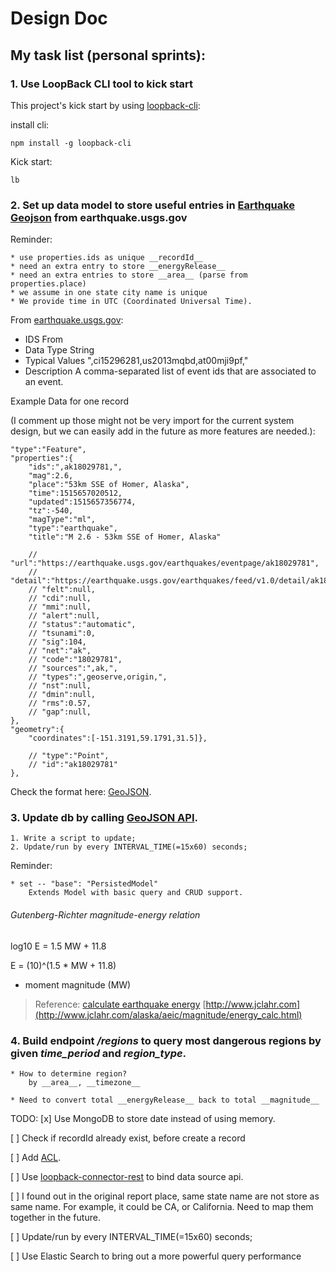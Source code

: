 # Design Doc

## My task list (personal sprints):

### 1. Use LoopBack CLI tool to kick start

This project's kick start by using [loopback-cli](http://loopback.io/getting-started/):

install cli:
```
npm install -g loopback-cli
```

Kick start:
```
lb
```

### 2. Set up data model to store useful entries in [Earthquake Geojson](http://earthquake.usgs.gov/earthquakes/feed/v1.0/summary/all_month.geojson) from earthquake.usgs.gov

Reminder:

    * use properties.ids as unique __recordId__
    * need an extra entry to store __energyRelease__
    * need an extra entries to store __area__ (parse from properties.place) 
    * we assume in one state city name is unique
    * We provide time in UTC (Coordinated Universal Time).

From [earthquake.usgs.gov](https://earthquake.usgs.gov/data/comcat/data-eventterms.php#ids):
> 
* IDS
 From
* Data Type
String
* Typical Values
",ci15296281,us2013mqbd,at00mji9pf,"
* Description
A comma-separated list of event ids that are associated to an event.



Example Data for one record 

(I comment up those might not be very import for the current system design, but we can easily add in the future as more features are needed.):

```
"type":"Feature",
"properties":{
    "ids":",ak18029781,",
    "mag":2.6,
    "place":"53km SSE of Homer, Alaska",
    "time":1515657020512,
    "updated":1515657356774,
    "tz":-540,
    "magType":"ml",
    "type":"earthquake",
    "title":"M 2.6 - 53km SSE of Homer, Alaska"

    // "url":"https://earthquake.usgs.gov/earthquakes/eventpage/ak18029781",
    // "detail":"https://earthquake.usgs.gov/earthquakes/feed/v1.0/detail/ak18029781.geojson",
    // "felt":null,
    // "cdi":null,
    // "mmi":null,
    // "alert":null,
    // "status":"automatic",
    // "tsunami":0,
    // "sig":104,
    // "net":"ak",
    // "code":"18029781",
    // "sources":",ak,",
    // "types":",geoserve,origin,",
    // "nst":null,
    // "dmin":null,
    // "rms":0.57,
    // "gap":null,
},
"geometry":{
    "coordinates":[-151.3191,59.1791,31.5]},

    // "type":"Point",
    // "id":"ak18029781"
},
```

Check the format here: [GeoJSON](http://earthquake.usgs.gov/earthquakes/feed/v1.0/geojson.php).


### 3. Update db by calling [GeoJSON API](http://earthquake.usgs.gov/earthquakes/feed/v1.0/summary/all_month.geojson).

    1. Write a script to update;
    2. Update/run by every INTERVAL_TIME(=15x60) seconds;

Reminder:

    * set -- "base": "PersistedModel"
        Extends Model with basic query and CRUD support.

###### Gutenberg-Richter magnitude-energy relation

log10 E = 1.5 MW + 11.8

E = (10)^(1.5 * MW + 11.8)

* moment magnitude (MW)

> Reference:
[calculate earthquake energy](https://earthquake.usgs.gov/learn/topics/measure.php)
[http://www.jclahr.com](http://www.jclahr.com/alaska/aeic/magnitude/energy_calc.html)

### 4. Build endpoint ___/regions___ to query most dangerous regions by given _time_period_ and _region_type_.
    
    * How to determine region?
        by __area__, __timezone__

    * Need to convert total __energyRelease__ back to total __magnitude__


TODO:
[x] Use MongoDB to store date instead of using memory.

[ ] Check if recordId already exist, before create a record

[ ] Add [ACL](https://loopback.io/doc/en/lb2/Controlling-data-access.html). 

[ ] Use [loopback-connector-rest](https://loopback.io/doc/en/lb2/REST-connector.html) to bind data source api.

[ ] I found out in the original report place, same state name are not store as same name. For example, it could be CA, or California. Need to map them together in the future.

[ ] Update/run by every INTERVAL_TIME(=15x60) seconds;

[ ] Use Elastic Search to bring out a more powerful query performance
